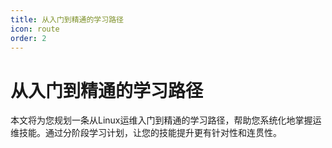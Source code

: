 ```yaml
---
title: 从入门到精通的学习路径
icon: route
order: 2
---
```


# 从入门到精通的学习路径

本文将为您规划一条从Linux运维入门到精通的学习路径，帮助您系统化地掌握运维技能。通过分阶段学习计划，让您的技能提升更有针对性和连贯性。
